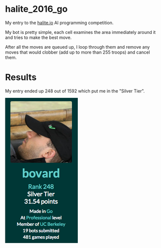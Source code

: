 # halite_2016_go

My entry to the [halite.io](https://halite.io) AI programming competition. 

My bot is pretty simple, each cell examines the area immediately around it and tries to make the best move.

After all the moves are queued up, I loop through them and remove any moves that would clobber (add up to more than 255 troops) and cancel them.

# Results
My entry ended up 248 out of 1592 which put me in the "Silver Tier".

![results](results.png)

